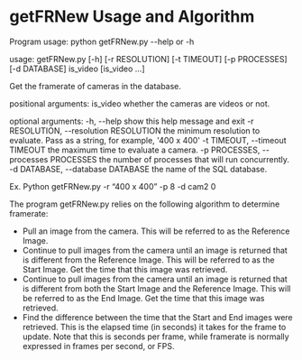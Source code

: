 # getFRNew Usage and Algorithm

Program usage: python getFRNew.py --help or -h

usage: getFRNew.py [-h] [-r RESOLUTION] [-t TIMEOUT] [-p PROCESSES]
                   [-d DATABASE]
                   is_video [is_video ...]

Get the framerate of cameras in the database.

positional arguments:
  is_video              whether the cameras are videos or not.

optional arguments:
  -h, --help            show this help message and exit
  -r RESOLUTION, --resolution RESOLUTION
                        the minimum resolution to evaluate. Pass as a string,
                        for example, '400 x 400'
  -t TIMEOUT, --timeout TIMEOUT
                        the maximum time to evaluate a camera.
  -p PROCESSES, --processes PROCESSES
                        the number of processes that will run concurrently.
  -d DATABASE, --database DATABASE
                        the name of the SQL database.

Ex. Python getFRNew.py -r “400 x 400” -p 8 -d cam2 0


The program getFRNew.py relies on the following algorithm to determine
framerate:

* Pull an image from the camera. This will be referred to as the Reference
Image.
* Continue to pull images from the camera until an image is returned that is
different from the Reference Image. This will be referred to as the Start
Image. Get the time that this image was retrieved.
* Continue to pull images from the camera until an image is returned that is
different from both the Start Image and the Reference Image. This will be
referred to as the End Image. Get the time that this image was retrieved.
* Find the difference between the time that the Start and End images were
retrieved. This is the elapsed time (in seconds) it takes for the frame to
update. Note that this is seconds per frame, while framerate is normally
expressed in frames per second, or FPS.
